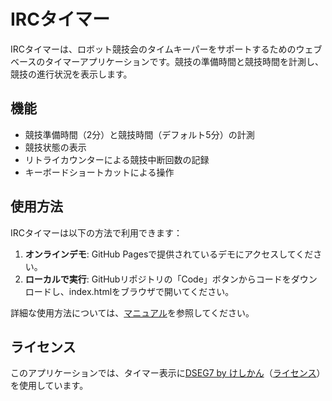 # IRCタイマー

IRCタイマーは、ロボット競技会のタイムキーパーをサポートするためのウェブベースのタイマーアプリケーションです。競技の準備時間と競技時間を計測し、競技の進行状況を表示します。

## 機能

- 競技準備時間（2分）と競技時間（デフォルト5分）の計測
- 競技状態の表示
- リトライカウンターによる競技中断回数の記録
- キーボードショートカットによる操作

## 使用方法

IRCタイマーは以下の方法で利用できます：

1. **オンラインデモ**: GitHub Pagesで提供されているデモにアクセスしてください。
2. **ローカルで実行**: GitHubリポジトリの「Code」ボタンからコードをダウンロードし、index.htmlをブラウザで開いてください。

詳細な使用方法については、[マニュアル](manual.md)を参照してください。

## ライセンス
このアプリケーションでは、タイマー表示に[DSEG7 by けしかん](https://www.keshikan.net/fonts.html)（[ライセンス](fonts/DSEG-LICENSE.txt)）を使用しています。


